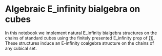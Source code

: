 # Algebraic E_infinity bialgebra on cubes

In this notebook we implement natural E_infinity bialgebra structures on the chains of standard cubes using the finitely presented E_infinity prop of [[1]](https://arxiv.org/abs/1808.00854). These structures induce an E-infinity coalgebra structure on the chains of any cubical set.
